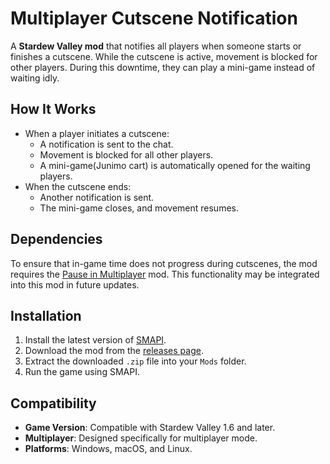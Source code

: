 # Multiplayer Cutscene Notification

A **Stardew Valley mod** that notifies all players when someone starts or finishes a cutscene. While the cutscene is
active, movement is blocked for other players. During this downtime, they can play a mini-game instead of waiting idly.

## How It Works

- When a player initiates a cutscene:
    - A notification is sent to the chat.
    - Movement is blocked for all other players.
    - A mini-game(Junimo cart) is automatically opened for the waiting players.
- When the cutscene ends:
    - Another notification is sent.
    - The mini-game closes, and movement resumes.

## Dependencies

To ensure that in-game time does not progress during cutscenes, the mod requires
the [Pause in Multiplayer](https://www.nexusmods.com/stardewvalley/mods/21327) mod. This functionality may be
integrated into this mod in future updates.

## Installation

1. Install the latest version of [SMAPI](https://smapi.io/).
2. Download the mod from the [releases page](https://github.com/HarkushaVlad/MultiplayerCutsceneNotification/releases).
3. Extract the downloaded `.zip` file into your `Mods` folder.
4. Run the game using SMAPI.

## Compatibility

- **Game Version**: Compatible with Stardew Valley 1.6 and later.
- **Multiplayer**: Designed specifically for multiplayer mode.
- **Platforms**: Windows, macOS, and Linux.